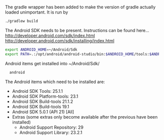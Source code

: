 
The gradle wrapper has been added to make the version of
gradle actually loaded unimportant.
It is run by
```bash
./gradlew build
```

The Android SDK needs to be present.
Instructions can be found here...
http://developer.android.com/sdk/index.html
http://developer.android.com/sdk/installing/index.html

```bash
export ANDROID_HOME=~/Android/Sdk
export PATH=.:/opt/android/android-studio/bin:$ANDROID_HOME/tools:$ANDROID_HOME/platform-tools:$PATH
```

Android items get installed into ~/Android/Sdk/
```bash
  android
```  
The Android items which need to be installed are:

  * Android SDK Tools:  25.1.1
  * Android SDK Platform-tools: 23.1
  * Android SDK Build-tools 21.1.2
  * Android SDK Build-tools 19.1
  * Android SDK 5.0.1 (API 21) [All]
  * Extras (some extras only become available after the previous have been installed)
     * Android Support Repository: 29
     * Android Support Library: 23.2.1
